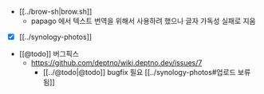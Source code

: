 - [[../brow-sh|brow.sh]]
  - papago  에서 텍스트 번역을 위해서 사용하려 했으나 글자 가독성 실패로 지움
- [X] [[../synology-photos]]

+ [[@todo]] 버그픽스
  + https://github.com/deptno/wiki.deptno.dev/issues/7
    - [[../@todo|@todo]] bugfix 필요 [[../synology-photos#업로드 보류됨]]
